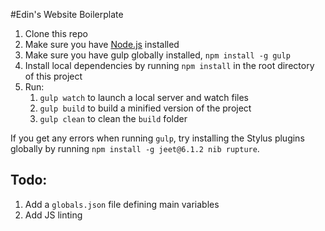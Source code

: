 #Edin's Website Boilerplate

1. Clone this repo
2. Make sure you have [Node.js](https://nodejs.org/en/download/current/) installed
3. Make sure you have gulp globally installed, `npm install -g gulp`
4. Install local dependencies by running `npm install` in the root directory of this project
5. Run:
    1. `gulp watch` to launch a local server and watch files
    2. `gulp build` to build a minified version of the project
    3. `gulp clean` to clean the `build` folder

If you get any errors when running `gulp`, try installing the Stylus plugins globally by running `npm install -g jeet@6.1.2 nib rupture`.

## Todo:
1. Add a `globals.json` file defining main variables
2. Add JS linting
